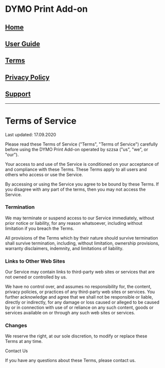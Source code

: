 # DYMO Print Add-on

## [Home](https://szzsa.github.io/dymo-print)
## [User Guide](https://szzsa.github.io/dymo-print/guide)
## [Terms](https://szzsa.github.io/dymo-print/terms)
## [Privacy Policy](https://szzsa.github.io/dymo-print/privacy)
## [Support](https://szzsa.github.io/dymo-print/support)
______________________________________
# Terms of Service

Last updated: 17.09.2020 

Please read these Terms of Service ("Terms", "Terms of Service") carefully before using the DYMO Print Add-on operated by szzsa ("us", "we", or "our").

Your access to and use of the Service is conditioned on your acceptance of and compliance with these Terms. These Terms apply to all users and others who access or use the Service.

By accessing or using the Service you agree to be bound by these Terms. If you disagree with any part of the terms, then you may not access the Service.

### Termination

We may terminate or suspend access to our Service immediately, without prior notice or liability, for any reason whatsoever, including without limitation if you breach the Terms.

All provisions of the Terms which by their nature should survive termination shall survive termination, including, without limitation, ownership provisions, warranty disclaimers, indemnity, and limitations of liability.

### Links to Other Web Sites

Our Service may contain links to third-party web sites or services that are not owned or controlled by us. 

We have no control over, and assumes no responsibility for, the content, privacy policies, or practices of any third-party web sites or services. You further acknowledge and agree that we shall not be responsible or liable, directly or indirectly, for any damage or loss caused or alleged to be caused by or in connection with use of or reliance on any such content, goods or services available on or through any such web sites or services.

### Changes

We reserve the right, at our sole discretion, to modify or replace these Terms at any time.

Contact Us

If you have any questions about these Terms, please contact us.
